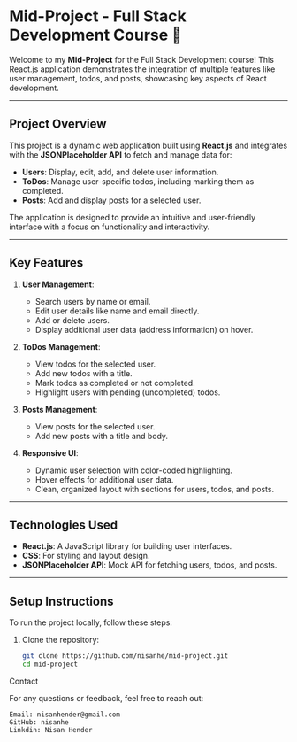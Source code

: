 # Mid-Project - Full Stack Development Course 🚀

Welcome to my **Mid-Project** for the Full Stack Development course! This React.js application demonstrates the integration of multiple features like user management, todos, and posts, showcasing key aspects of React development.

---

## **Project Overview**
This project is a dynamic web application built using **React.js** and integrates with the **JSONPlaceholder API** to fetch and manage data for:
- **Users**: Display, edit, add, and delete user information.
- **ToDos**: Manage user-specific todos, including marking them as completed.
- **Posts**: Add and display posts for a selected user.

The application is designed to provide an intuitive and user-friendly interface with a focus on functionality and interactivity.

---

## **Key Features**
1. **User Management**:
   - Search users by name or email.
   - Edit user details like name and email directly.
   - Add or delete users.
   - Display additional user data (address information) on hover.

2. **ToDos Management**:
   - View todos for the selected user.
   - Add new todos with a title.
   - Mark todos as completed or not completed.
   - Highlight users with pending (uncompleted) todos.

3. **Posts Management**:
   - View posts for the selected user.
   - Add new posts with a title and body.

4. **Responsive UI**:
   - Dynamic user selection with color-coded highlighting.
   - Hover effects for additional user data.
   - Clean, organized layout with sections for users, todos, and posts.

---

## **Technologies Used**
- **React.js**: A JavaScript library for building user interfaces.
- **CSS**: For styling and layout design.
- **JSONPlaceholder API**: Mock API for fetching users, todos, and posts.

---

## **Setup Instructions**
To run the project locally, follow these steps:

1. Clone the repository:
   ```bash
   git clone https://github.com/nisanhe/mid-project.git
   cd mid-project


Contact

For any questions or feedback, feel free to reach out:

    Email: nisanhender@gmail.com
    GitHub: nisanhe
    Linkdin: Nisan Hender
